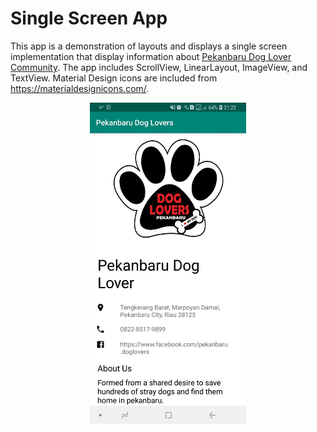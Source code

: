 # Single Screen App
This app is a demonstration of layouts and displays a single screen implementation that display information about [Pekanbaru Dog Lover Community](https://www.facebook.com/pg/pekanbaru.doglovers). The app includes ScrollView, LinearLayout, ImageView, and TextView. Material Design icons are included from https://materialdesignicons.com/.

<p align="center">
 <img
    src="app_screenshot.jpg"
    width="250" >
</p>
